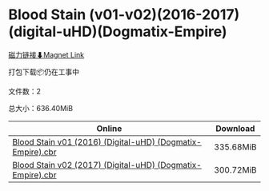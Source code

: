 # Blood Stain (v01-v02)(2016-2017)(digital-uHD)(Dogmatix-Empire)

[磁力链接⬇Magnet Link](magnet:?xt=urn:btih:8420460132d51845659b31a184b93495d22eab4c&dn=Blood%20Stain%20%28v01-v02%29%282016-2017%29%28digital-uHD%29%28Dogmatix-Empire%29)

打包下载📦仍在工事中

文件数：2

总大小：636.40MiB

Online | Download
--- | ---
[Blood Stain v01 (2016) (Digital-uHD) (Dogmatix-Empire).cbr](https://github.com/alicewish/markdown/blob/master/comic/Blood-Stain-v01-2016-Digital-uHD-Dogmatix-Empire-cbr.md) | 335.68MiB
[Blood Stain v02 (2017) (Digital-uHD) (Dogmatix-Empire).cbr](https://github.com/alicewish/markdown/blob/master/comic/Blood-Stain-v02-2017-Digital-uHD-Dogmatix-Empire-cbr.md) | 300.72MiB